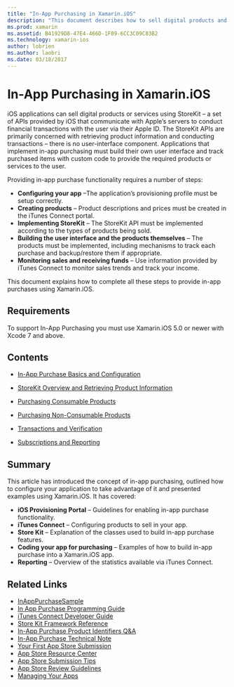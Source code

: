 ```yaml
---
title: "In-App Purchasing in Xamarin.iOS"
description: "This document describes how to sell digital products and services using the StoreKit APIs. It links to guides that discuss configuration, consumable products, non-consumable products, transactions, subscriptions, and more."
ms.prod: xamarin
ms.assetid: B41929D8-47E4-466D-1F09-6CC3C09C83B2
ms.technology: xamarin-ios
author: lobrien
ms.author: laobri
ms.date: 03/18/2017
---
```


# In-App Purchasing in Xamarin.iOS

iOS applications can sell digital products or services using StoreKit – a
set of APIs provided by iOS that communicate with Apple’s servers to conduct
financial transactions with the user via their Apple ID. The StoreKit APIs are
primarily concerned with retrieving product information and conducting
transactions – there is no user-interface component. Applications that
implement in-app purchasing must build their own user interface and track
purchased items with custom code to provide the required products or services to
the user.

Providing in-app purchase functionality requires a
number of steps:

-  **Configuring your app** –The application’s provisioning profile must be setup correctly.
-  **Creating products** – Product descriptions and prices must be created in the iTunes Connect portal.
-  **Implementing StoreKit** – The StoreKit API must be implemented according to the types of products being sold.
-  **Building the user interface and the products themselves** – The products must be implemented, including mechanisms to track each purchase and backup/restore them if appropriate.
-  **Monitoring sales and receiving funds** – Use information provided by iTunes Connect to monitor sales trends and track your income.

This document explains how to complete all these steps to provide
in-app purchases using Xamarin.iOS.

## Requirements

To support In-App Purchasing you must use Xamarin.iOS 5.0 or newer with Xcode 7 and above.

## Contents

* [In-App Purchase Basics and Configuration](~/ios/platform/in-app-purchasing/in-app-purchase-basics-and-configuration.md)

* [StoreKit Overview and Retrieving Product Information](~/ios/platform/in-app-purchasing/store-kit-overview-and-retreiving-product-information.md)

* [Purchasing Consumable Products](~/ios/platform/in-app-purchasing/purchasing-consumable-products.md)

* [Purchasing Non-Consumable Products](~/ios/platform/in-app-purchasing/purchasing-non-consumable-products.md)

* [Transactions and Verification](~/ios/platform/in-app-purchasing/transactions-and-verification.md)

* [Subscriptions and Reporting](~/ios/platform/in-app-purchasing/subscriptions-and-reporting.md)

## Summary

This article has introduced the concept of in-app purchasing, outlined how to
configure your application to take advantage of it and presented examples using
Xamarin.iOS. It has covered:

-  **iOS Provisioning Portal** – Guidelines for enabling in-app purchase functionality.
-  **iTunes Connect** – Configuring products to sell in your app.
-  **Store Kit** – Explanation of the classes used to build in-app purchase features.
-  **Coding your app for purchasing** – Examples of how to build in-app purchase into a Xamarin.iOS app.
-  **Reporting** – Overview of the statistics available via iTunes Connect.


## Related Links

- [InAppPurchaseSample](https://docs.microsoft.com/en-us/samples/xamarin/ios-samples/storekit/)
- [In App Purchase Programming Guide](https://developer.apple.com/library/ios/documentation/NetworkingInternet/Conceptual/StoreKitGuide/Introduction.html)
- [iTunes Connect Developer Guide](https://developer.apple.com/library/ios/documentation/LanguagesUtilities/Conceptual/iTunesConnect_Guide/iTunesConnect_Guide.pdf)
- [Store Kit Framework Reference](https://developer.apple.com/library/ios/documentation/StoreKit/Reference/StoreKit_Collection/StoreKit_Collection.pdf)
- [In-App Purchase Product Identifiers Q&A](https://developer.apple.com/library/ios/#qa/qa1329/_index.html)
- [In-App Purchase Technical Note](https://developer.apple.com/library/ios/#technotes/tn2259/_index.html)
- [Your First App Store Submission](https://developer.apple.com/library/ios/documentation/IDEs/Conceptual/AppDistributionGuide/Introduction/Introduction.html)
- [App Store Resource Center](https://developer.apple.com/appstore/index.html)
- [App Store Submission Tips](https://developer.apple.com/appstore/resources/submission/tips.html)
- [App Store Review Guidelines](https://developer.apple.com/appstore/resources/approval/guidelines.html)
- [Managing Your Apps](https://developer.apple.com/appstore/resources/managing/index.html)
